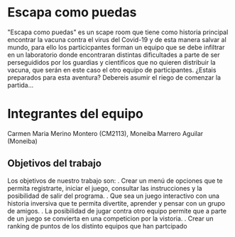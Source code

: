 
# Escapa como puedas

"Escapa como puedas" es un scape room que tiene como historia principal encontrar la vacuna contra el virus del Covid-19 y de esta manera salvar al mundo, 
para ello los particicpantes forman un equipo que se debe infiltrar en un laboratorio donde encontraran distintas dificultades a parte de ser perseguididos
por los guardias y cientificos que no quieren distribuir la vacuna, que serán en este caso el otro equipo de participantes.
¿Estais preparados para esta aventura?
Debereis asumir el riego de comenzar la partida...


# Integrantes del equipo

Carmen Maria Merino Montero (CM2113), Moneiba Marrero Aguilar (Moneiba)

## Objetivos del trabajo

Los objetivos de nuestro trabajo son:
 . Crear un menú de opciones que te permita registrarte, iniciar el juego, consultar las instrucciones y la posibilidad de salir del programa.
 . Que sea un juego interactivo con una historia inversiva que te permita divertite, aprender y pensar con un grupo de amigos. 
 . La posibilidad de jugar contra otro equipo permite que a parte de un juego se convierta en una competicion por la vistoria.
 . Crear un ranking de puntos de los distinto equipos que han partcipado
